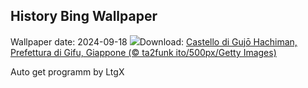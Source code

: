 ## History Bing Wallpaper
Wallpaper date: 2024-09-18
![](https://www.bing.com/th?id=OHR.GujoHachiman_IT-IT6052956461_UHD.jpg&w=1000)Download: [Castello di Gujō Hachiman, Prefettura di Gifu, Giappone (© ta2funk ito/500px/Getty Images)](https://www.bing.com/th?id=OHR.GujoHachiman_IT-IT6052956461_UHD.jpg)

Auto get programm by LtgX
